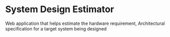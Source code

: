 # System Design Estimator
Web application that helps estimate the hardware requirement, Architectural specification for a target system being designed
